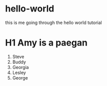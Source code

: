 # hello-world
this is me going through the hello world tutorial
# H1 Amy is a paegan

1. Steve
2. Buddy 
3. Georgia
4. Lesley 
5. George
